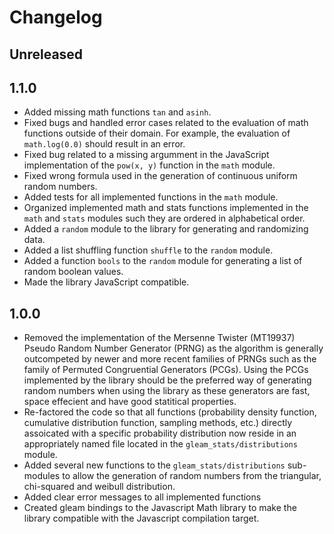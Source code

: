 # Changelog

## Unreleased

## 1.1.0

- Added missing math functions `tan` and `asinh`.
- Fixed bugs and handled error cases related to the evaluation of math functions outside of their domain. For example, the evaluation of `math.log(0.0)` should result in an error.
- Fixed bug related to a missing argumment in the JavaScript implementation of the `pow(x, y)` function in the `math` module.
- Fixed wrong formula used in the generation of continuous uniform random numbers.
- Added tests for all implemented functions in the `math` module.
- Organized implemented math and stats functions implemented in the `math` and `stats` modules such they are ordered in alphabetical order.
- Added a `random` module to the library for generating and randomizing data.
- Added a list shuffling function `shuffle` to the `random` module.
- Added a function `bools` to the `random` module for generating a list of random boolean values.
- Made the library JavaScript compatible.

## 1.0.0

- Removed the implementation of the Mersenne Twister (MT19937) Pseudo Random Number Generator (PRNG) as the algorithm is generally outcompeted by newer and more recent families of PRNGs such as the family of Permuted Congruential Generators (PCGs). Using the PCGs implemented by the library should be the preferred way of generating random numbers when using the library as these generators are fast, space effecient and have good statitical properties. 
- Re-factored the code so that all functions (probability density function, cumulative distribution function, sampling methods, etc.) directly assoicated with a specific probability distribution now reside in an appropriately named file located in the `gleam_stats/distributions` module. 
- Added several new functions to the `gleam_stats/distributions` sub-modules to allow the generation of random numbers from the triangular, chi-squared and weibull distribution.
- Added clear error messages to all implemented functions
- Created gleam bindings to the Javascript Math library to make the library compatible with the Javascript compilation target.

